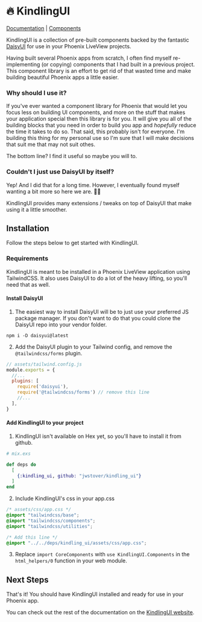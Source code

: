 # 🔥 KindlingUI

[Documentation](https://kindling-ui.fly.dev) | [Components](https://kindling-ui.fly.dev/button)

KindlingUI is a collection of pre-built components backed by the fantastic
<a class="link link-primary" href="https://daisyui.com/">DaisyUI</a>
for use in your Phoenix LiveView projects.

Having built several Phoenix apps from scratch, I often find myself re-implementing (or copying) components
that I had built in a previous project. This component library is an effort to get rid of that wasted time and make
building beautiful Phoenix apps a little easier.

### Why should I use it?

If you've ever wanted a component library for Phoenix that would let you focus less on building UI components, and more on the stuff that makes
your application special then this library is for you. It will give you all of the building blocks that you need
in order to build you app and <i>hopefully</i>
reduce the time it takes to do so. That said, this probably isn't for everyone. I'm building this thing for my personal use
so I'm sure that I will make decisions that suit me that may not suit othes.

The bottom line? I find it useful so maybe you will to.

### Couldn't I just use DaisyUI by itself?

Yep! And I did that for a long time. However, I eventually found myself wanting a bit more so here we are. 🤷‍♂️

KindlingUI provides many extensions / tweaks on top of DaisyUI that make using it a little smoother. 

## Installation

Follow the steps below to get started with KindlingUI.

### Requirements

KindlingUI is meant to be installed in a Phoenix LiveView application using TailwindCSS. It also uses DaisyUI to do a lot of the
heavy lifting, so you'll need that as well.

#### Install DaisyUI

1. The easiest way to install DaisyUI will be to just use your preferred JS package manager. If you don't want to do that you could clone the DaisyUI repo into your vendor folder.

```bashsh
npm i -D daisyui@latest
```

2. Add the DaisyUI plugin to your Tailwind config, and remove the `@tailwindcss/forms` plugin.

```js
// assets/tailwind.config.js
module.exports = {
  //...
  plugins: [
    require('daisyui'),
    require('@tailwindcss/forms') // remove this line
    //...
  ],
}
```

#### Add KindlingUI to your project

1. KindlingUI isn't available on Hex yet, so you'll have to install it from github.</p>

```elixir
# mix.exs

def deps do
  [
    {:kindling_ui, github: "jwstover/kindling_ui"}
  ]
end
```

2. Include KindlingUI's css in your app.css</p>

```css
/* assets/css/app.css */
@import "tailwindcss/base";
@import "tailwindcss/components";
@import "tailwindcss/utilities";

/* Add this line */
@import "../../deps/kindling_ui/assets/css/app.css";
```

3. Replace `import CoreComponents` with `use KindlingUI.Components` in the `html_helpers/0` function in your web module.

## Next Steps

That's it! You should have KindlingUI installed and ready for use in your Phoenix app.

You can check out the rest of the documentation on the [KindlingUI website](https://kindling-ui.fly.dev).
